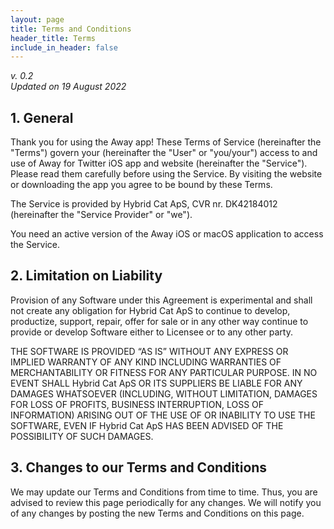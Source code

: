```yaml
---
layout: page
title: Terms and Conditions
header_title: Terms
include_in_header: false
---
```


_v. 0.2_
<br>
_Updated on 19 August 2022_

## 1. General 

Thank you for using the Away app! These Terms of Service (hereinafter the "Terms") govern your (hereinafter the "User" or "you/your") access to and use of Away for Twitter iOS app and website (hereinafter the "Service"). Please read them carefully before using the Service. By visiting the website or downloading the app you agree to be bound by these Terms.

The Service is provided by Hybrid Cat ApS, CVR nr. DK42184012 (hereinafter the "Service Provider" or "we").

You need an active version of the Away iOS or macOS application to access the Service.

## 2. Limitation on Liability

Provision of any Software under this Agreement is experimental and shall not create any obligation for Hybrid Cat ApS to continue to develop, productize, support, repair, offer for sale or in any other way continue to provide or develop Software either to Licensee or to any other party. 

THE SOFTWARE IS PROVIDED “AS IS” WITHOUT ANY EXPRESS OR IMPLIED WARRANTY OF ANY KIND INCLUDING WARRANTIES OF MERCHANTABILITY OR FITNESS FOR ANY PARTICULAR PURPOSE. IN NO EVENT SHALL Hybrid Cat ApS OR ITS SUPPLIERS BE LIABLE FOR ANY DAMAGES WHATSOEVER (INCLUDING, WITHOUT LIMITATION, DAMAGES FOR LOSS OF PROFITS, BUSINESS INTERRUPTION, LOSS OF INFORMATION) ARISING OUT OF THE USE OF OR INABILITY TO USE THE SOFTWARE, EVEN IF Hybrid Cat ApS HAS BEEN ADVISED OF THE POSSIBILITY OF SUCH DAMAGES.

## 3. Changes to our Terms and Conditions

We may update our Terms and Conditions from time to time. Thus, you are advised to review this page periodically for any changes. We will notify you of any changes by posting the new Terms and Conditions on this page.
